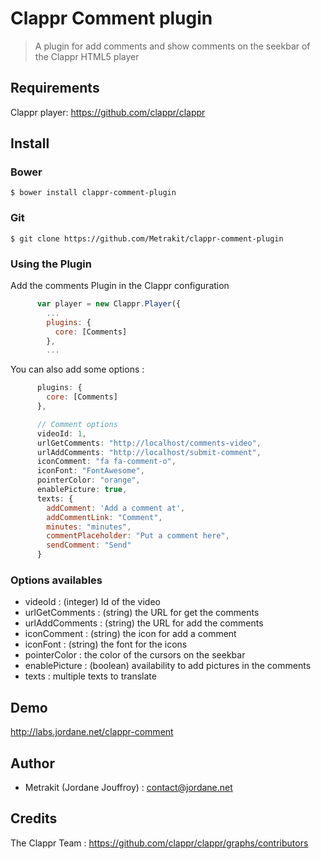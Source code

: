 Clappr Comment plugin
==================

> A plugin for add comments and show comments on the seekbar of the Clappr HTML5 player

## Requirements

Clappr player: https://github.com/clappr/clappr

## Install

### Bower

```
$ bower install clappr-comment-plugin
```

### Git

```
$ git clone https://github.com/Metrakit/clappr-comment-plugin
```

### Using the Plugin

Add the comments Plugin in the Clappr configuration
```javascript
      var player = new Clappr.Player({
        ...
        plugins: {
          core: [Comments]
        },
        ...
```

You can also add some options :
```javascript
      plugins: {
        core: [Comments]
      },

      // Comment options
      videoId: 1,
      urlGetComments: "http://localhost/comments-video",
      urlAddComments: "http://localhost/submit-comment",
      iconComment: "fa fa-comment-o",
      iconFont: "FontAwesome",
      pointerColor: "orange",
      enablePicture: true,
      texts: {
        addComment: 'Add a comment at',
        addCommentLink: "Comment",
        minutes: "minutes",
        commentPlaceholder: "Put a comment here",
        sendComment: "Send"
      }
```

### Options availables

- videoId : (integer) Id of the video
- urlGetComments : (string) the URL for get the comments
- urlAddComments : (string) the URL for add the comments
- iconComment : (string) the icon for add a comment
- iconFont : (string) the font for the icons
- pointerColor : the color of the cursors on the seekbar
- enablePicture : (boolean) availability to add pictures in the comments
- texts : multiple texts to translate

## Demo

http://labs.jordane.net/clappr-comment


## Author

- Metrakit (Jordane Jouffroy) : contact@jordane.net

## Credits

The Clappr Team : https://github.com/clappr/clappr/graphs/contributors
